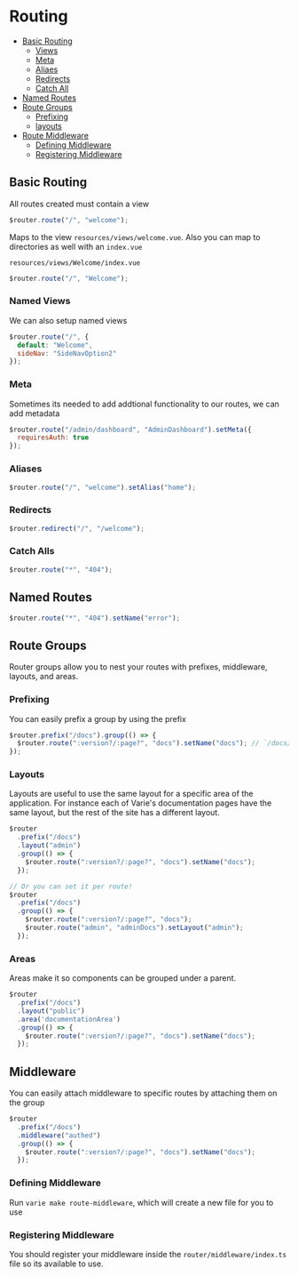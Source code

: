 # Routing

- [Basic Routing](#basic-routing)
  - [Views](#views)
  - [Meta](#meta)
  - [Aliaes](#aliases)
  - [Redirects](#redirects)
  - [Catch All](#catch-alls)
- [Named Routes](#named-routes)
- [Route Groups](#route-groups)
  - [Prefixing](#prefixing)
  - [layouts](#layouts)
- [Route Middleware](#middleware)
  - [Defining Middleware](#defining-middleware)
  - [Registering Middleware](#registering-middleware)

<a name="basic-routing"></a>

## Basic Routing

All routes created must contain a view

```js
$router.route("/", "welcome");
```

Maps to the view `resources/views/welcome.vue`. Also you can map to directories as well with an `index.vue`

`resources/views/Welcome/index.vue`

```js
$router.route("/", "Welcome");
```

<a name="views"></a>

### Named Views

We can also setup named views

```js
$router.route("/", {
  default: "Welcome",
  sideNav: "SideNavOption2"
});
```

<a name="meta"></a>

### Meta

Sometimes its needed to add addtional functionality to our routes, we can add metadata

```js
$router.route("/admin/dashboard", "AdminDashboard").setMeta({
  requiresAuth: true
});
```

<a name="aliases"></a>

### Aliases

```js
$router.route("/", "welcome").setAlias("home");
```

<a name="redirects"></a>

### Redirects

```js
$router.redirect("/", "/welcome");
```

<a name="catch-alls"></a>

### Catch Alls

```js
$router.route("*", "404");
```

<a name="named-routes"></a>

## Named Routes

```js
$router.route("*", "404").setName("error");
```

<a name="route-groups"></a>

## Route Groups

Router groups allow you to nest your routes with prefixes, middleware, layouts, and areas.

<a name="prefixing"></a>

### Prefixing

You can easily prefix a group by using the prefix

```js
$router.prefix("/docs").group(() => {
  $router.route(":version?/:page?", "docs").setName("docs"); // `/docs/master/routing`
});
```

<a name="layouts"></a>

### Layouts

Layouts are useful to use the same layout for a specific area of the application. For instance each of Varie's documentation pages have the same layout, but the rest of the site has a different layout.

```js
$router
  .prefix("/docs")
  .layout("admin")
  .group(() => {
    $router.route(":version?/:page?", "docs").setName("docs");
  });

// Or you can set it per route!
$router
  .prefix("/docs")
  .group(() => {
    $router.route(":version?/:page?", "docs");
    $router.route("admin", "adminDocs").setLayout("admin");
  });
```

### Areas

Areas make it so components can be grouped under a parent. 

```js
$router
  .prefix("/docs")
  .layout("public")
  .area('documentationArea')
  .group(() => {
    $router.route(":version?/:page?", "docs").setName("docs");
  });
```

<a name="middleware"></a>

## Middleware

You can easily attach middleware to specific routes by attaching them on the group

```js
$router
  .prefix("/docs")
  .middleware("authed")
  .group(() => {
    $router.route(":version?/:page?", "docs").setName("docs");
  });
```

<a name="defining-middleware"></a>

### Defining Middleware

Run `varie make route-middleware`, which will create a new file for you to use

<a name="registering-middleware"></a>

### Registering Middleware

You should register your middleware inside the `router/middleware/index.ts` file so its available to use.
